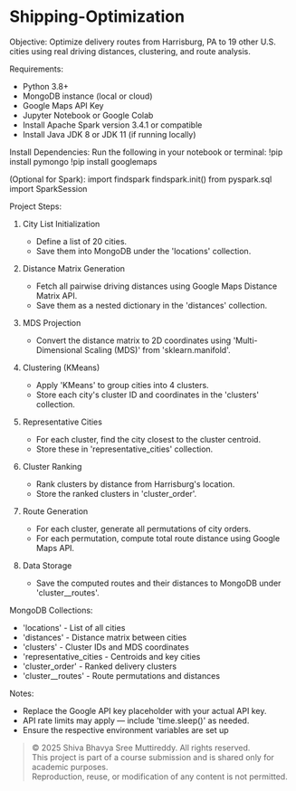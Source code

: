 # Shipping-Optimization

Objective:
Optimize delivery routes from Harrisburg, PA to 19 other U.S. cities using real driving distances, clustering, and route analysis.

Requirements:
- Python 3.8+
- MongoDB instance (local or cloud)
- Google Maps API Key
- Jupyter Notebook or Google Colab
- Install Apache Spark version 3.4.1 or compatible
- Install Java JDK 8 or JDK 11 (if running locally)

Install Dependencies:
Run the following in your notebook or terminal:
  !pip install pymongo
  !pip install googlemaps

(Optional for Spark):
  import findspark
  findspark.init()
  from pyspark.sql import SparkSession

Project Steps:

1. City List Initialization
   - Define a list of 20 cities.
   - Save them into MongoDB under the 'locations' collection.

2. Distance Matrix Generation
   - Fetch all pairwise driving distances using Google Maps Distance Matrix API.
   - Save them as a nested dictionary in the 'distances' collection.

3. MDS Projection
   - Convert the distance matrix to 2D coordinates using 'Multi-Dimensional Scaling (MDS)' from 'sklearn.manifold'.

4. Clustering (KMeans)
   - Apply 'KMeans' to group cities into 4 clusters.
   - Store each city's cluster ID and coordinates in the 'clusters' collection.

5. Representative Cities
   - For each cluster, find the city closest to the cluster centroid.
   - Store these in 'representative_cities' collection.

6. Cluster Ranking
   - Rank clusters by distance from Harrisburg's location.
   - Store the ranked clusters in 'cluster_order'.

7. Route Generation
   - For each cluster, generate all permutations of city orders.
   - For each permutation, compute total route distance using Google Maps API.

8. Data Storage
   - Save the computed routes and their distances to MongoDB under 'cluster_<rank>_routes'.

MongoDB Collections:
- 'locations' - List of all cities
- 'distances' - Distance matrix between cities
- 'clusters' - Cluster IDs and MDS coordinates
- 'representative_cities - Centroids and key cities
- 'cluster_order' - Ranked delivery clusters
- 'cluster_<rank>_routes' - Route permutations and distances

Notes:
- Replace the Google API key placeholder with your actual API key.
- API rate limits may apply — include 'time.sleep()' as needed.
- Ensure the respective environment variables are set up

> © 2025 Shiva Bhavya Sree Muttireddy. All rights reserved.  
> This project is part of a course submission and is shared only for academic purposes.  
> Reproduction, reuse, or modification of any content is not permitted.

